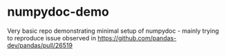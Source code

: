 # numpydoc-demo
Very basic repo demonstrating minimal setup of numpydoc - mainly trying to reproduce issue observed in https://github.com/pandas-dev/pandas/pull/26519
